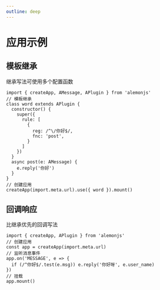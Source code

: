 ```yaml
---
outline: deep
---
```


# 应用示例

## 模板继承

继承写法可使用多个配置函数

```ts:line-numbers=1
import { createApp, AMessage, APlugin } from 'alemonjs'
// 模板继承
class word extends APlugin {
  constructor() {
    super({
      rule: [
        {
          reg: /^\/你好$/,
          fnc: 'post',
        }
      ]
    })
  }
  async post(e: AMessage) {
    e.reply('你好')
  }
}
// 创建应用
createApp(import.meta.url).use({ word }).mount()
```

## 回调响应

比继承优先的回调写法

```ts:line-numbers=1
import { createApp, APlugin } from 'alemonjs'
// 创建应用
const app = createApp(import.meta.url)
// 监听消息事件
app.on('MESSAGE', e => {
  if (/^你好$/.test(e.msg)) e.reply('你好呀', e.user_name)
})
// 挂载
app.mount()
```

